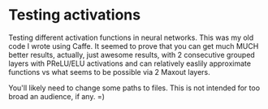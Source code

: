 # Testing activations
Testing different activation functions in neural networks. This was my old code I wrote using Caffe. It seemed to prove that you can get much MUCH better results, actually, just awesome results, with 2 consecutive grouped layers with PReLU/ELU activations and can relatively easlily approximate functions vs what seems to be possible via 2 Maxout layers.

You'll likely need to change some paths to files. This is not intended for too broad an audience, if any. =)
